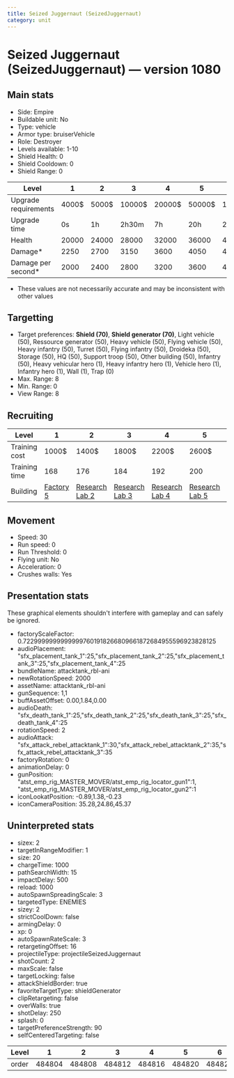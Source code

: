 ```yaml
---
title: Seized Juggernaut (SeizedJuggernaut)
category: unit
---
```


# Seized Juggernaut (SeizedJuggernaut) — version 1080

## Main stats

  * Side: Empire
  * Buildable unit: No
  * Type: vehicle
  * Armor type: bruiserVehicle
  * Role: Destroyer
  * Levels available: 1-10
  * Shield Health: 0
  * Shield Cooldown: 0
  * Shield Range: 0

|Level               |1    |2    |3     |4     |5     |6      |7      |8      |9       |10      |
|--------------------|-----|-----|------|------|------|-------|-------|-------|--------|--------|
|Upgrade requirements|4000$|5000$|10000$|20000$|50000$|135000$|225000$|450000$|1500000$|2500000$|
|Upgrade time        |0s   |1h   |2h30m |7h    |20h   |2d12h  |4d     |6d     |1w1d    |1w5d    |
|Health              |20000|24000|28000 |32000 |36000 |40000  |44000  |48000  |52000   |60000   |
|Damage*             |2250 |2700 |3150  |3600  |4050  |4500   |4950   |5400   |5850    |6750    |
|Damage per second*  |2000 |2400 |2800  |3200  |3600  |4000   |4400   |4800   |5200    |6000    |

* These values are not necessarily accurate and may be inconsistent with other values

## Targetting

  * Target preferences: **Shield (70)**, **Shield generator (70)**, Light vehicle (50), Ressource generator (50), Heavy vehicle (50), Flying vehicle (50), Heavy infantry (50), Turret (50), Flying infantry (50), Droideka (50), Storage (50), HQ (50), Support troop (50), Other building (50), Infantry (50), Heavy vehicular hero (1), Heavy infantry hero (1), Vehicle hero (1), Infantry hero (1), Wall (1), Trap (0)
  * Max. Range: 8
  * Min. Range: 0
  * View Range: 8

## Recruiting

|Level        |1                              |2                                      |3                                      |4                                      |5                                      |6                                      |7                                      |8                                      |9                                      |10                                      |
|-------------|-------------------------------|---------------------------------------|---------------------------------------|---------------------------------------|---------------------------------------|---------------------------------------|---------------------------------------|---------------------------------------|---------------------------------------|----------------------------------------|
|Training cost|1000$                          |1400$                                  |1800$                                  |2200$                                  |2600$                                  |3000$                                  |3400$                                  |4000$                                  |4200$                                  |4600$                                   |
|Training time|168                            |176                                    |184                                    |192                                    |200                                    |208                                    |216                                    |324                                    |344                                    |364                                     |
|Building     |[Factory 5](empireFactory.html)|[Research Lab 2](empireOffenseLab.html)|[Research Lab 3](empireOffenseLab.html)|[Research Lab 4](empireOffenseLab.html)|[Research Lab 5](empireOffenseLab.html)|[Research Lab 6](empireOffenseLab.html)|[Research Lab 7](empireOffenseLab.html)|[Research Lab 8](empireOffenseLab.html)|[Research Lab 9](empireOffenseLab.html)|[Research Lab 10](empireOffenseLab.html)|

## Movement

  * Speed: 30
  * Run speed: 0
  * Run Threshold: 0
  * Flying unit: No
  * Acceleration: 0
  * Crushes walls: Yes

## Presentation stats

These graphical elements shouldn't interfere with gameplay and can safely be ignored.

  * factoryScaleFactor: 0.72299999999999997601918266809661872684955596923828125
  * audioPlacement: "sfx_placement_tank_1":25,"sfx_placement_tank_2":25,"sfx_placement_tank_3":25,"sfx_placement_tank_4":25
  * bundleName: attacktank_rbl-ani
  * newRotationSpeed: 2000
  * assetName: attacktank_rbl-ani
  * gunSequence: 1,1
  * buffAssetOffset: 0.00,1.84,0.00
  * audioDeath: "sfx_death_tank_1":25,"sfx_death_tank_2":25,"sfx_death_tank_3":25,"sfx_death_tank_4":25
  * rotationSpeed: 2
  * audioAttack: "sfx_attack_rebel_attacktank_1":30,"sfx_attack_rebel_attacktank_2":35,"sfx_attack_rebel_attacktank_3":35
  * factoryRotation: 0
  * animationDelay: 0
  * gunPosition: "atst_emp_rig_MASTER_MOVER/atst_emp_rig_locator_gun1":1, "atst_emp_rig_MASTER_MOVER/atst_emp_rig_locator_gun2":1
  * iconLookatPosition: -0.89,1.38,-0.23
  * iconCameraPosition: 35.28,24.86,45.37

## Uninterpreted stats

  * sizex: 2
  * targetInRangeModifier: 1
  * size: 20
  * chargeTime: 1000
  * pathSearchWidth: 15
  * impactDelay: 500
  * reload: 1000
  * autoSpawnSpreadingScale: 3
  * targetedType: ENEMIES
  * sizey: 2
  * strictCoolDown: false
  * armingDelay: 0
  * xp: 0
  * autoSpawnRateScale: 3
  * retargetingOffset: 16
  * projectileType: projectileSeizedJuggernaut
  * shotCount: 2
  * maxScale: false
  * targetLocking: false
  * attackShieldBorder: true
  * favoriteTargetType: shieldGenerator
  * clipRetargeting: false
  * overWalls: true
  * shotDelay: 250
  * splash: 0
  * targetPreferenceStrength: 90
  * selfCenteredTargeting: false

|Level|1     |2     |3     |4     |5     |6     |7     |8     |9     |10    |
|-----|------|------|------|------|------|------|------|------|------|------|
|order|484804|484808|484812|484816|484820|484824|484828|484832|484836|484840|

